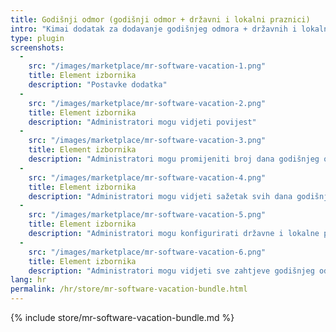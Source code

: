 ```yaml
---
title: Godišnji odmor (godišnji odmor + državni i lokalni praznici)
intro: "Kimai dodatak za dodavanje godišnjeg odmora + državnih i lokalnih praznika"
type: plugin
screenshots:
  - 
    src: "/images/marketplace/mr-software-vacation-1.png"
    title: Element izbornika
    description: "Postavke dodatka"
  - 
    src: "/images/marketplace/mr-software-vacation-2.png"
    title: Element izbornika
    description: "Administratori mogu vidjeti povijest"
  - 
    src: "/images/marketplace/mr-software-vacation-3.png"
    title: Element izbornika
    description: "Administratori mogu promijeniti broj dana godišnjeg odmora"
  - 
    src: "/images/marketplace/mr-software-vacation-4.png"
    title: Element izbornika
    description: "Administratori mogu vidjeti sažetak svih dana godišnjeg odmora"
  - 
    src: "/images/marketplace/mr-software-vacation-5.png"
    title: Element izbornika
    description: "Administratori mogu konfigurirati državne i lokalne praznike"
  -
    src: "/images/marketplace/mr-software-vacation-6.png"
    title: Element izbornika
    description: "Administratori mogu vidjeti sve zahtjeve godišnjeg odmora"
lang: hr
permalink: /hr/store/mr-software-vacation-bundle.html
---
```


{% include store/mr-software-vacation-bundle.md %}
